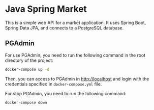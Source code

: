 # Java Spring Market

This is a simple web API for a market application. It uses Spring Boot, Spring Data JPA, and connects to a PostgreSQL database.

## PGAdmin

For use PGAdmin, you need to run the following command in the root directory of the project:

```bash
docker-compose up -d
```

Then, you can access to PGAdmin in <http://localhost> and login with the credentials specified in `docker-compose.yml` file.

For stop PGAdmin, you need to run the following command:

```bash
docker-compose down
```
